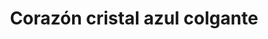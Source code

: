 ---
title: Corazón cristal azul colgante
date: 
draft: false

# descripcion
description : Conjunto de aros y dije de plata con cristal

materials: Plata 925

color: Plateado y cristal azul

dimensions: 1cm x 1,7cm (dije) - 1cm x 2,3cm (aros)

code: 06-18-0379

type: "Conjuntos"

categories: [destacados]

# Images
# first image will be shown in the product page
images:
  # - image: "images/path_to_image"
  # La ubicacion de las imagenes es imagenes/Conjuntos/Conjuntos.Aros y Dije/06-18-0379-corazon-cristal-azul-colgante
  - image: "./images/conjuntos/aros_y_dije/06-18-0379-corazon-cristal-azul-colgante_a.JPG"
  - image: "./images/conjuntos/aros_y_dije/06-18-0379-corazon-cristal-azul-colgante_b.JPG"
---